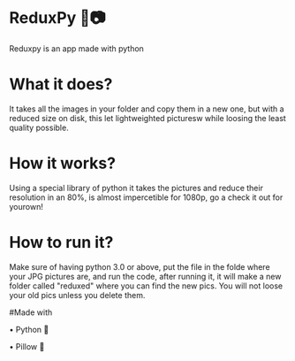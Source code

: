 # ReduxPy 💾📷

Reduxpy is an app made with python

# What it does?

It takes all the images in your folder and copy them in a new one, but with a reduced size on disk, this let lightweighted picturesw while loosing the least quality possible. 

# How it works?

Using a special library of python it takes the pictures and reduce their resolution in an 80%, is almost impercetible for 1080p, go a check it out for yourown! 

# How to run it?

Make sure of having python 3.0 or above, put the file in the folde where your JPG pictures are, and run the code, after running it, it will make a new folder called "reduxed" where you can find the new pics. You will not loose your old pics unless you delete them. 

#Made with

• Python 🐍

• Pillow 📸
